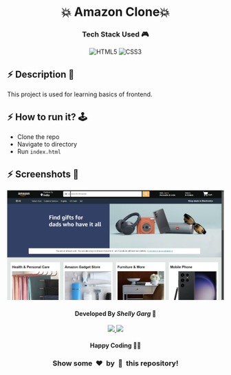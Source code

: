 <h1 align='center'><b>💥 Amazon Clone💥</b></h1>

<!-- -------------------------------------------------------------------------------------------------------------- -->

<h3 align='center'>Tech Stack Used 🎮</h3>
<!-- enlist all the technologies used to create this project from them (Remove comment using 'ctrl+z' or 'command+z') -->

<div align='center'>

  ![HTML5](https://img.shields.io/badge/html5-%23E34F26.svg?style=for-the-badge&logo=html5&logoColor=white)
  ![CSS3](https://img.shields.io/badge/css3-%231572B6.svg?style=for-the-badge&logo=css3&logoColor=white)
  <!-- ![Bootstrap](https://img.shields.io/badge/bootstrap-%238511FA.svg?style=for-the-badge&logo=bootstrap&logoColor=white) -->
  <!-- ![JavaScript](https://img.shields.io/badge/javascript-%23323330.svg?style=for-the-badge&logo=javascript&logoColor=%23F7DF1E) -->
  <!-- ![jQuery](https://img.shields.io/badge/jquery-%230769AD.svg?style=for-the-badge&logo=jquery&logoColor=white) -->
  <!-- ![React](https://img.shields.io/badge/react-%2320232a.svg?style=for-the-badge&logo=react&logoColor=%2361DAFB) -->
  <!-- ![Redux](https://img.shields.io/badge/redux-%23593d88.svg?style=for-the-badge&logo=redux&logoColor=white) -->
  <!-- ![TailwindCSS](https://img.shields.io/badge/tailwindcss-%2338B2AC.svg?style=for-the-badge&logo=tailwind-css&logoColor=white) -->
  <!-- ![Web3.js](https://img.shields.io/badge/web3.js-F16822?style=for-the-badge&logo=web3.js&logoColor=white) -->
  <!-- ![Express.js](https://img.shields.io/badge/express.js-%23404d59.svg?style=for-the-badge&logo=express&logoColor=%2361DAFB) -->
  <!-- ![Angular.js](https://img.shields.io/badge/angular.js-%23E23237.svg?style=for-the-badge&logo=angularjs&logoColor=white) -->
  <!-- ![Next JS](https://img.shields.io/badge/Next-black?style=for-the-badge&logo=next.js&logoColor=white) -->
  <!-- ![NodeJS](https://img.shields.io/badge/node.js-6DA55F?style=for-the-badge&logo=node.js&logoColor=white) -->
  <!-- ![Vue.js](https://img.shields.io/badge/vuejs-%2335495e.svg?style=for-the-badge&logo=vuedotjs&logoColor=%234FC08D) -->
  <!-- ![MongoDB](https://img.shields.io/badge/MongoDB-%234ea94b.svg?style=for-the-badge&logo=mongodb&logoColor=white) -->
</div>

<!-- -------------------------------------------------------------------------------------------------------------- -->

## :zap: Description 📃

<div>
  <!-- <p>Add Description of the project</p> -->
    <p>This project is used for learning basics of frontend.</p>
</div>


<!-- -------------------------------------------------------------------------------------------------------------- -->

## :zap: How to run it? 🕹️

<!-- Add steps how to run this project -->

- Clone the repo
- Navigate to directory
- Run `index.html`

<!-- -------------------------------------------------------------------------------------------------------------- -->

## :zap: Screenshots 📸
<!-- add the screenshot of the project (Mandatory) -->

![Img](./Amazon_clone.png)

<!-- -------------------------------------------------------------------------------------------------------------- -->

<h4 align='center'>Developed By <b><i>Shelly Garg</i></b> 👦</h4>
<p align='center'>
  <a href='https://www.linkedin.com/in/shelly-garg/'>
    <img src='https://img.shields.io/badge/linkedin-%230077B5.svg?style=for-the-badge&logo=linkedin&logoColor=white' />
  </a>
  <a href='https://github.com/shellygarg10'>
    <img src='https://img.shields.io/badge/github-%23121011.svg?style=for-the-badge&logo=github&logoColor=white' />
  </a>
</p>

<h4 align='center'>Happy Coding 🧑‍💻</h4>

<h3 align="center">Show some &nbsp;❤️&nbsp; by &nbsp;🌟&nbsp; this repository!</h3>
